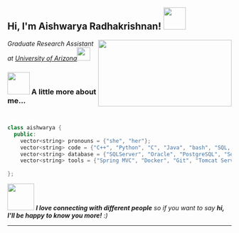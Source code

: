 <h2> Hi, I'm Aishwarya Radhakrishnan! <img src="https://media.giphy.com/media/mGcNjsfWAjY5AEZNw6/giphy.gif" width="50"></h2>
<img align='right' src="https://media.giphy.com/media/RbDKaczqWovIugyJmW/giphy.gif" width="300" height="150">
<p><em>Graduate Research Assistant at <a href="http://www.unb.br">University of Arizona</a><img src="https://media.giphy.com/media/fYSnHlufseco8Fh93Z/giphy.gif" width="30">
  
</em></p>


### <img src="https://media.giphy.com/media/VgCDAzcKvsR6OM0uWg/giphy.gif" width="50"> A little more about me...  

```C++


class aishwarya {
  public:
    vector<string> pronouns = {"she", "her"};
    vector<string> code = {"C++", "Python", "C", "Java", "bash", "SQL, "Matlab", "TensorFlow", "Keras", "LaTeX", "x86 Assembly"};
    vector<string> database = {"SQLServer", "Oracle", "PostgreSQL", "Sqlite3", "MongoDB"};
    vector<string> tools = {"Spring MVC", "Docker", "Git", "Tomcat Server", "NGINX"};
  
};


```

<img src="https://media.giphy.com/media/LnQjpWaON8nhr21vNW/giphy.gif" width="60"> <em><b>I love connecting with different people</b> so if you want to say <b>hi, I'll be happy to know you more!</b> :)</em>

---
 
